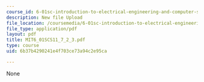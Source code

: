 ```yaml
---
course_id: 6-01sc-introduction-to-electrical-engineering-and-computer-science-i-spring-2011
description: New file Upload
file_location: /coursemedia/6-01sc-introduction-to-electrical-engineering-and-computer-science-i-spring-2011/6b37b4290241e4f703ce73a94c2e95ca_MIT6_01SCS11_7_2_3.pdf
file_type: application/pdf
layout: pdf
title: MIT6_01SCS11_7_2_3.pdf
type: course
uid: 6b37b4290241e4f703ce73a94c2e95ca

---
```

None